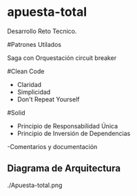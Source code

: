 # apuesta-total
Desarrollo Reto Tecnico.

#Patrones Utilados

Saga con Orquestación
circuit breaker

#Clean Code
  - Claridad
  - Simplicidad
  - Don't Repeat Yourself

#Solid
  - Principio de Responsabilidad Única
  - Principio de Inversión de Dependencias

-Comentarios y documentación

## Diagrama de Arquitectura

./Apuesta-total.png
